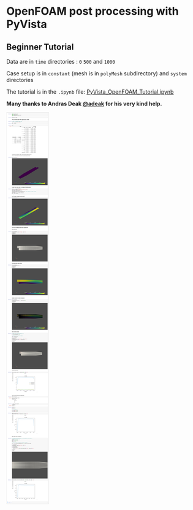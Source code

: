 # OpenFOAM post processing with PyVista 
## Beginner Tutorial 

Data are in `time` directories : `0` `500` and `1000`

Case setup is in `constant` (mesh is in `polyMesh` subdirectory) and `system` directories 

The tutorial is in the `.ipynb` file: [PyVista_OpenFOAM_Tutorial.ipynb](./PyVista_OpenFOAM_Tutorial.ipynb)

**Many thanks to Andras Deak [@adeak](https://pyvista.slack.com/team/U014JA6JN77) for his very kind help.**

![Velocity field](PyVista_OpenFOAM_Tutorial-Jupyter-Notebook.png)


